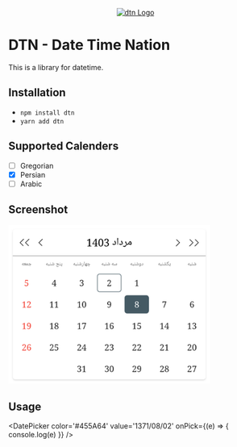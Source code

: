 <p align="center">
  <a href="https://github.com/dtn-organization/dtn" target="_blank">
    <img src="https://raw.githubusercontent.com/dtn-organization/dtn/main/docs/img/logo.ico" width="100" alt="dtn Logo">
  </a>
</p>

# DTN - Date Time Nation

This is a library for datetime.

## Installation

- `npm install dtn`
- `yarn add dtn`

## Supported Calenders
- [ ] Gregorian
- [x] Persian
- [ ] Arabic

## Screenshot

<a href="https://raw.githubusercontent.com/dtn-organization/dtn/main/docs/img/persian-calendar.png">
    <img src="https://raw.githubusercontent.com/dtn-organization/dtn/main/docs/img/persian-calendar.png" width="400" alt="Persian Calendar" />
</a>

## Usage

<DatePicker color='#455A64' value='1371/08/02' onPick={(e) => {
    console.log(e)
}} />